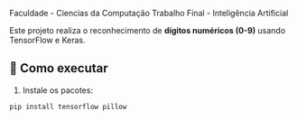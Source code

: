 Faculdade - Ciencias da Computação 
Trabalho Final - Inteligência Artificial 

Este projeto realiza o reconhecimento de **dígitos numéricos (0-9)** usando TensorFlow e Keras.

## 🔧 Como executar

1. Instale os pacotes:

```bash
pip install tensorflow pillow

